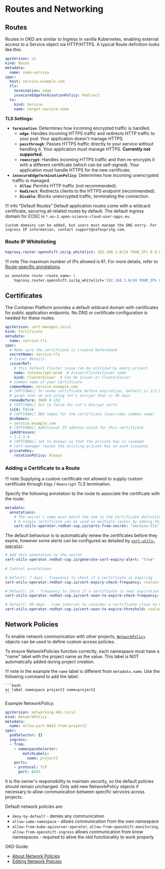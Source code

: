 # Routes and Networking

## Routes

Routes in OKD are similar to Ingress in vanilla Kubernetes, enabling external access to a Service object via HTTP/HTTPS. A typical Route definition looks like this:

```yaml
apiVersion: v1
kind: Route
metadata:
  name: some-service
spec:
  host: service.example.com
  tls:
    termination: edge
    insecureEdgeTerminationPolicy: Redirect
  to:
    kind: Service
    name: target-service-name
```

**TLS Settings:**

- **`termination`**: Determines how incoming encrypted traffic is handled.
    - **`edge`**: Handles incoming HTTPS traffic and redirects HTTP traffic to your pod. Your application doesn't manage HTTPS.
    - **`passthrough`**: Passes HTTPS traffic directly to your service without handling it. Your application must manage HTTPS. **Currently not supported.**
    - **`reencrypt`**: Handles incoming HTTPS traffic and then re-encrypts it with a different certificate (which can be self-signed). Your application must handle HTTPS for the new certificate.
- **`insecureEdgeTerminationPolicy`**: Determines how incoming unencrypted traffic is managed.
    - **`Allow`**: Permits HTTP traffic (not recommended).
    - **`Redirect`**: Redirects clients to the HTTPS endpoint (recommended).
    - **`Disable`**: Blocks unencrypted traffic, terminating the connection.

!!! info "Default Routes"
    Default application routes come with a wildcard certificate, securing all related routes by default. The default ingress domain for EOSC is `*.eu-2.open-science-cloud-user-apps.eu`.

    Custom domains can be added, but users must manage the DNS entry. For ingress IP information, contact support@safespring.com.

### Route IP Whitelisting

```yaml
haproxy.router.openshift.io/ip_whitelist: 192.168.1.0/24 YOUR_IPs 8.8.8.8
```

!!! note
    The maximum number of IPs allowed is 61. For more details, refer to [Route-specific annotations](https://docs.openshift.com/container-platform/4.15/networking/routes/route-configuration.html#nw-route-specific-annotations_route-configuration).

```bash
oc annotate route <route_name> \
    haproxy.router.openshift.io/ip_whitelist='192.168.1.0/24 YOUR_IPs 8.8.8.8'
```

## Certificates

The Container Platform provides a default wildcard domain with certificates for public application endpoints. No DNS or certificate configuration is needed for these routes.

```yaml
apiVersion: cert-manager.io/v1
kind: Certificate
metadata:
  name: service-tls
spec:
  # Make sure the certificate is created beforehand
  secretName: service-tls
  # Issuer details
  issuerRef:
    # this default Cluster issue can be utilized by every project
    name: letsencrypt-prod  # Issuer/ClusterIssuer name
    kind: ClusterIssuer  # Can be Issuer or ClusterIssuer
  # Common name of your Certificate
  commonName: service.example.com
  # [OPTIONAL] to renew certificate before expiration, default is 2/3 before expiration
  # given that we are using let's encrypt that is 30 days
  renewBefore: 360h # 15d
  # [OPTIONAL] Set to false for Let's Encrypt certs
  isCA: false
  # [OPTIONAL] DNS names for the certificate (overrides common name)
  dnsNames:
  - service.example.com
  # [OPTIONAL] Additional IP address valid for this certificate
  ipAddresses:
  - 1.2.3.4
  # [OPTIONAL] set to Always so that the private key is renewed
  # cert-manager reuses the existing private key on each issuance
  privateKey:
    rotationPolicy: Always
```

### Adding a Certificate to a Route

!!! note
    Supplying a custom certificate not allowed to supply custom certificate through `Edge` / `Reencrypt` TLS termination.

Specify the following annotation to the route to associate the certificate with the route:

```yaml
metadata:
  annotations:
    # The secret's name must match the one in the Certificate definition
    # A single certificate can be used on multiple routes by adding this annotation
    cert-utils-operator.redhat-cop.io/certs-from-secret: "service-tls"
```

The default behaviour is to automatically renew the certificates before they expire, however some alerts can be configured as detailed by [`cert-utils-operator`](https://github.com/redhat-cop/cert-utils-operator?tab=readme-ov-file#generating-kubernetes-events).

```yaml
# Add this annotation to the secret
cert-utils-operator.redhat-cop.io/generate-cert-expiry-alert: "true"
 
# Control annotations

# Default: 7 days - frequency to check if a certificate is expiring
cert-utils-operator.redhat-cop.io/cert-expiry-check-frequency: <value> 

# Default: 1h - frequency to check if a certificate is near expiration
cert-utils-operator.redhat-cop.io/cert-soon-to-expire-check-frequency: <value> 

# Default: 90 days - time interval to consider a certificate close to expiry
cert-utils-operator.redhat-cop.io/cert-soon-to-expire-threshold: <value>  
```

## Network Policies

To enable network communication with other projects, [`NetworkPolicy`](https://kubernetes.io/docs/concepts/services-networking/network-policies/) objects can be used to define custom access policies.

To ensure NetworkPolicies function correctly, each namespace must have a "name" label with the project name as the value. This label is NOT automatically added during project creation.

!!! note
    In the example the `name` label is different from `metadata.name`. Use the following command to add the label:

    ```bash
    oc label namespace project2 name=project2
    ```

Example NetworkPolicy:

```yaml
apiVersion: networking.k8s.io/v1
kind: NetworkPolicy
metadata:
  name: allow-port-8443-from-project2
spec:
  podSelector: {}
  ingress:
  - from:
    - namespaceSelector:
        matchLabels:
          name: project2
    ports:
    - protocol: TCP
      port: 8443
```

It is the owner's responsibility to maintain security, so the default policies should remain unchanged. Only add new NetworkPolicy objects if necessary to allow communication between specific services across projects.

Default network policies are:

- `deny-by-default` - denies any communication
- `allow-same-namespace` - allows communication from the own namespace
- `allow-from-kube-apiserver-operator`, `allow-from-openshift-monitoring`, `allow-from-openshift-ingress` allows communication from know namespaces - required to allow the okd functionality to work properly

OKD Guide:

- [About Network Policies](https://docs.okd.io/4.15/networking/network_policy/about-network-policy.html)
- [Editing Network Policies](https://docs.okd.io/latest/networking/network_policy/editing-network-policy.html)